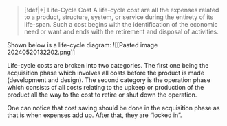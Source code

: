 >[!def|*] Life-Cycle Cost
>A life-cycle cost are all the expenses related to a product, structure, system, or service during the entirety of its life-span. Such a cost begins with the identification of the economic need or want and ends with the retirement and disposal of activities. 

Shown below is a life-cycle diagram:
![[Pasted image 20240520132202.png]]

Life-cycle costs are broken into two categories. The first one being the acquisition phase which involves all costs before the product is made (development and design). The second category is the operation phase which consists of all costs relating to the upkeep or production of the product all the way to the cost to retire or shut down the operation.

One can notice that cost saving should be done in the acquisition phase as that is when expenses add up. After that, they are “locked in”.